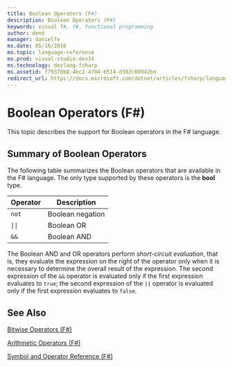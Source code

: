 ```yaml
---
title: Boolean Operators (F#)
description: Boolean Operators (F#)
keywords: visual f#, f#, functional programming
author: dend
manager: danielfe
ms.date: 05/16/2016
ms.topic: language-reference
ms.prod: visual-studio-dev14
ms.technology: devlang-fsharp
ms.assetid: f79370b8-4bc2-4704-b514-d392c80942bd
redirect_url: https://docs.microsoft.com/dotnet/articles/fsharp/language-reference/symbol-and-operator-reference/boolean-operators 
---
```


# Boolean Operators (F#)

This topic describes the support for Boolean operators in the F# language.


## Summary of Boolean Operators
The following table summarizes the Boolean operators that are available in the F# language. The only type supported by these operators is the **bool** type.



|Operator|Description|
|--------|-----------|
|`not`|Boolean negation|
|<code>&#124;&#124;</code>|Boolean OR|
|`&&`|Boolean AND|

The Boolean AND and OR operators perform *short-circuit evaluation*, that is, they evaluate the expression on the right of the operator only when it is necessary to determine the overall result of the expression. The second expression of the `&&` operator is evaluated only if the first expression evaluates to `true`; the second expression of the `||` operator is evaluated only if the first expression evaluates to `false`.

## See Also
[Bitwise Operators &#40;F&#35;&#41;](Bitwise-Operators-%5BFSharp%5D.md)

[Arithmetic Operators &#40;F&#35;&#41;](Arithmetic-Operators-%5BFSharp%5D.md)

[Symbol and Operator Reference &#40;F&#35;&#41;](Symbol-and-Operator-Reference-%5BFSharp%5D.md)
